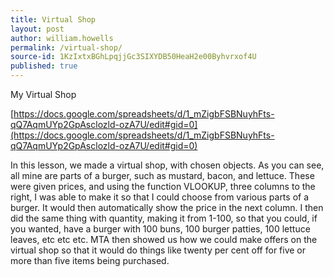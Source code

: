 ```yaml
---
title: Virtual Shop
layout: post
author: william.howells
permalink: /virtual-shop/
source-id: 1KzIxtxBGhLpqjjGc3SIXYDB50HeaH2e00Byhvrxof4U
published: true
---
```

My Virtual Shop

[https://docs.google.com/spreadsheets/d/1_mZigbFSBNuyhFts-qQ7AqmUYp2GpAsclozld-ozA7U/edit#gid=0](https://docs.google.com/spreadsheets/d/1_mZigbFSBNuyhFts-qQ7AqmUYp2GpAsclozld-ozA7U/edit#gid=0)

In this lesson, we made a virtual shop, with chosen objects.  As you can see, all mine are parts of a burger, such as mustard, bacon, and lettuce.  These were given prices, and using the function VLOOKUP, three columns to the right, I was able to make it so that I could choose from various parts of a burger.  It would then automatically show the price in the next column.  I then did the same thing with quantity, making it from 1-100, so that you could, if you wanted, have a burger with 100 buns, 100 burger patties, 100 lettuce leaves, etc etc etc.  MTA then showed us how we could make offers on the virtual shop so that it would do things like twenty per cent off for five or more than five items being purchased.  

